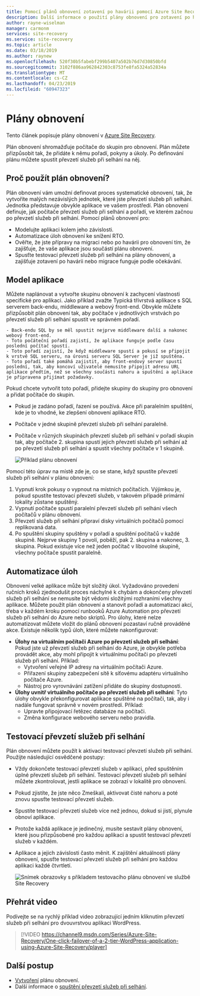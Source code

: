 ```yaml
---
title: Pomocí plánů obnovení zotavení po havárii pomocí Azure Site Recovery | Dokumentace Microsoftu
description: Další informace o použití plány obnovení pro zotavení po havárii pomocí služby Azure Site Recovery.
author: rayne-wiselman
manager: carmonm
services: site-recovery
ms.service: site-recovery
ms.topic: article
ms.date: 03/18/2019
ms.author: raynew
ms.openlocfilehash: 520f30b5fabebf299b5407a502b76d7d30850bfd
ms.sourcegitcommit: 3102f886aa962842303c8753fe8fa5324a52834a
ms.translationtype: MT
ms.contentlocale: cs-CZ
ms.lasthandoff: 04/23/2019
ms.locfileid: "60947323"
---
```

# <a name="about-recovery-plans"></a>Plány obnovení

Tento článek popisuje plány obnovení v [Azure Site Recovery](site-recovery-overview.md).

Plán obnovení shromažďuje počítače do skupin pro obnovení. Plán můžete přizpůsobit tak, že přidáte k němu pořadí, pokyny a úkoly. Po definování plánu můžete spustit převzetí služeb při selhání na něj.



## <a name="why-use-a-recovery-plan"></a>Proč použít plán obnovení?

Plán obnovení vám umožní definovat proces systematické obnovení, tak, že vytvoříte malých nezávislých jednotek, které jste převzetí služeb při selhání. Jednotka představuje obvykle aplikace ve vašem prostředí. Plán obnovení definuje, jak počítače převzetí služeb při selhání a pořadí, ve kterém začnou po převzetí služeb při selhání. Pomocí plánů obnovení pro:

* Modelujte aplikaci kolem jeho závislosti.
* Automatizace úloh obnovení ke snížení RTO.
* Ověřte, že jste přípravy na migraci nebo po havárii pro obnovení tím, že zajišťuje, že vaše aplikace jsou součástí plánu obnovení.
* Spusťte testovací převzetí služeb při selhání na plány obnovení, a zajišťuje zotavení po havárii nebo migrace funguje podle očekávání.


## <a name="model-apps"></a>Model aplikace

Můžete naplánovat a vytvořte skupinu obnovení k zachycení vlastnosti specifické pro aplikaci. Jako příklad zvažte Typická třívrstvá aplikace s SQL serverem back-endu, middleware a webový front-end. Obvykle můžete přizpůsobit plán obnovení tak, aby počítače v jednotlivých vrstvách po převzetí služeb při selhání spustit ve správném pořadí.

    - Back-endu SQL by se měl spustit nejprve middleware další a nakonec webový front-end.
    - Toto počáteční pořadí zajistí, že aplikace funguje podle času poslední počítač spustí.
    - Toto pořadí zajistí, že když middleware spustí a pokusí se připojit k vrstvě SQL serveru, na úrovni serveru SQL Server je již spuštěna. 
    - Toto pořadí také pomáhá zajistit, aby front-endový server spustí poslední, tak, aby koncoví uživatelé nemusíte připojit adresu URL aplikace předtím, než se všechny součásti nahoru a spuštění a aplikace je připravena přijímat požadavky.

Pokud chcete vytvořit toto pořadí, přidejte skupiny do skupiny pro obnovení a přidat počítače do skupin.
- Pokud je zadáno pořadí, řazení se používá. Akce při paralelním spuštění, kde je to vhodné, ke zlepšení obnovení aplikace RTO.
- Počítače v jedné skupině převzetí služeb při selhání paralelně.
- Počítače v různých skupinách převzetí služeb při selhání v pořadí skupin tak, aby počítače 2. skupina spustí jejich převzetí služeb při selhání až po převzetí služeb při selhání a spustit všechny počítače v 1 skupině.

    ![Příklad plánu obnovení](./media/recovery-plan-overview/rp.png)

Pomocí této úprav na místě zde je, co se stane, když spustíte převzetí služeb při selhání v plánu obnovení: 

1. Vypnutí krok pokusy o vypnout na místních počítačích. Výjimkou je, pokud spustíte testovací převzetí služeb, v takovém případě primární lokality zůstane spuštěný. 
2. Vypnutí počítače spustí paralelní převzetí služeb při selhání všech počítačů v plánu obnovení.
3. Převzetí služeb při selhání připraví disky virtuálních počítačů pomocí replikovaná data.
4. Po spuštění skupiny spuštěny v pořadí a spuštění počítačů v každé skupině. Nejprve skupiny 1 povolí, poběží, pak 2. skupina a nakonec, 3. skupina. Pokud existuje více než jeden počítač v libovolné skupině, všechny počítače spustit paralelně.


## <a name="automate-tasks"></a>Automatizace úloh

Obnovení velké aplikace může být složitý úkol. Vyžadováno provedení ručních kroků zjednodušit proces náchylné k chybám a dokončeny převzetí služeb při selhání se nemusíte být vědomi složitými rozhraními všechny aplikace. Můžete použít plán obnovení a stanovit pořadí a automatizaci akcí, třeba v každém kroku pomocí runbooků Azure Automation pro převzetí služeb při selhání do Azure nebo skriptů. Pro úlohy, které nelze automatizovat můžete vložit do plánů obnovení pozastaví ručně prováděné akce. Existuje několik typů úloh, které můžete nakonfigurovat:

* **Úlohy na virtuálním počítači Azure po převzetí služeb při selhání**: Pokud jste už převzetí služeb při selhání do Azure, je obvykle potřeba provádět akce, aby mohl připojit k virtuálnímu počítači po převzetí služeb při selhání. Příklad: 
    * Vytvoření veřejné IP adresy na virtuálním počítači Azure.
    * Přiřazení skupiny zabezpečení sítě k síťovému adaptéru virtuálního počítače Azure.
    * Nástroj pro vyrovnávání zatížení přidáte do skupiny dostupnosti.
* **Úlohy uvnitř virtuálního počítače po převzetí služeb při selhání**: Tyto úlohy obvykle překonfigurovat aplikace spuštěné na počítači, tak, aby i nadále fungovat správně v novém prostředí. Příklad:
    * Upravte připojovací řetězec databáze na počítači.
    * Změna konfigurace webového serveru nebo pravidla.


## <a name="test-failover"></a>Testovací převzetí služeb při selhání

Plán obnovení můžete použít k aktivaci testovací převzetí služeb při selhání. Použijte následující osvědčené postupy:

- Vždy dokončete testovací převzetí služeb v aplikaci, před spuštěním úplné převzetí služeb při selhání. Testovací převzetí služeb při selhání můžete zkontrolovat, jestli aplikace se zobrazí v lokalitě pro obnovení.
- Pokud zjistíte, že jste něco Zmeškali, aktivovat čisté nahoru a poté znovu spusťte testovací převzetí služeb. 
- Spustíte testovací převzetí služeb více než jednou, dokud si jistí, plynule obnoví aplikace.
- Protože každá aplikace je jedinečný, musíte sestavit plány obnovení, které jsou přizpůsobené pro každou aplikaci a spustit testovací převzetí služeb v každém.
- Aplikace a jejich závislosti často měnit. K zajištění aktuálnosti plány obnovení, spusťte testovací převzetí služeb při selhání pro každou aplikaci každé čtvrtletí.

    ![Snímek obrazovky s příkladem testovacího plánu obnovení ve službě Site Recovery](./media/recovery-plan-overview/rptest.png)

## <a name="watch-the-video"></a>Přehrát video

Podívejte se na rychlý příklad video zobrazující jedním kliknutím převzetí služeb při selhání pro dvouvrstvou aplikaci WordPress.
    
> [!VIDEO https://channel9.msdn.com/Series/Azure-Site-Recovery/One-click-failover-of-a-2-tier-WordPress-application-using-Azure-Site-Recovery/player]



## <a name="next-steps"></a>Další postup

- [Vytvoření](site-recovery-create-recovery-plans.md) plánu obnovení.
- Další informace o [spuštění převzetí služeb při selhání](site-recovery-failover.md).  
